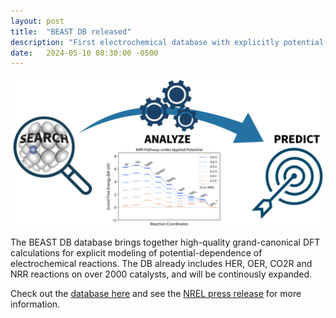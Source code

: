 ```yaml
---
layout: post
title:  "BEAST DB released"
description: "First electrochemical database with explicitly potential-dependent calculations."
date:   2024-05-10 08:30:00 -0500
---
```


<p style="text-align: center;">
<img alt="BEAST DB" src="/images/news/BEAST-DB.jpg"/>
</p>

The BEAST DB database brings together high-quality grand-canonical DFT calculations
for explicit modeling of potential-dependence of electrochemical reactions.
The DB already includes HER, OER, CO2R and NRR reactions on over 2000 catalysts,
and will be continously expanded.

Check out the [database here](https://beastdb.nrel.gov) and 
see the [NREL press release](https://www.nrel.gov/news/program/2024/new-database-aims-to-accelerate-electrocatalyst-development-through-atomic-scale-insights.html) for more information.
